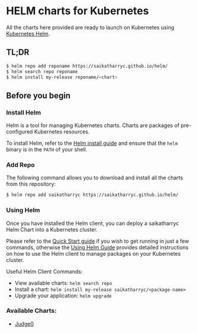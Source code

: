 # HELM charts for Kubernetes

All the charts here provided are ready to launch on Kubernetes using [Kubernetes Helm](https://github.com/helm/helm).

## TL;DR

```bash
$ helm repo add reponame https://saikatharryc.github.io/helm/
$ helm search repo reponame
$ helm install my-release reponame/<chart>
```
## Before you begin


### Install Helm

Helm is a tool for managing Kubernetes charts. Charts are packages of pre-configured Kubernetes resources.

To install Helm, refer to the [Helm install guide](https://github.com/helm/helm#install) and ensure that the `helm` binary is in the `PATH` of your shell.

### Add Repo

The following command allows you to download and install all the charts from this repository:

```bash
$ helm repo add saikatharryc https://saikatharryc.github.io/helm/
```

### Using Helm

Once you have installed the Helm client, you can deploy a saikatharryc Helm Chart into a Kubernetes cluster.

Please refer to the [Quick Start guide](https://github.com/helm/helm/blob/master/docs/quickstart.md) if you wish to get running in just a few commands, otherwise the [Using Helm Guide](https://github.com/helm/helm/blob/master/docs/using_helm.md) provides detailed instructions on how to use the Helm client to manage packages on your Kubernetes cluster.

Useful Helm Client Commands:
* View available charts: `helm search repo`
* Install a chart: `helm install my-release saikatharryc/<package-name>`
* Upgrade your application: `helm upgrade`


### Available Charts:
   - [Judge0](/charts/judge0)
